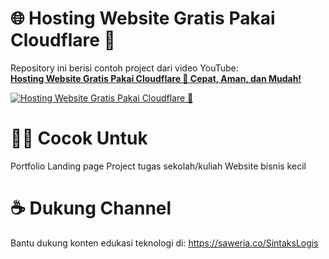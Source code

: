 # 🌐 Hosting Website Gratis Pakai Cloudflare 🚀

Repository ini berisi contoh project dari video YouTube:  
**[Hosting Website Gratis Pakai Cloudflare 🚀 Cepat, Aman, dan Mudah!](https://youtu.be/jjS2_1wDEsE)**  

[![Hosting Website Gratis Pakai Cloudflare 🚀](https://img.youtube.com/vi/jjS2_1wDEsE/maxresdefault.jpg)](https://youtu.be/jjS2_1wDEsE)



# 🧑‍💻 Cocok Untuk
Portfolio
Landing page
Project tugas sekolah/kuliah
Website bisnis kecil


# ☕ Dukung Channel
Bantu dukung konten edukasi teknologi di:
https://saweria.co/SintaksLogis
